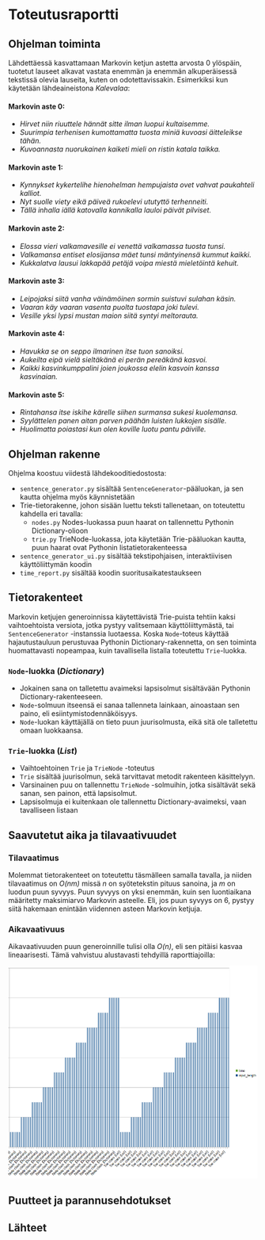 # Toteutusraportti

## Ohjelman toiminta


Lähdettäessä kasvattamaan Markovin ketjun astetta arvosta 0 ylöspäin, tuotetut lauseet alkavat vastata enemmän ja enemmän alkuperäisessä tekstissä olevia lauseita, kuten on odotettavissakin. Esimerkiksi kun käytetään lähdeaineistona _Kalevalaa_:
#### Markovin aste 0:
* _Hirvet niin riuuttele hännät sitte ilman luopui kultaisemme._
* _Suurimpia terhenisen kumottamatta tuosta miniä kuvoasi äitteleikse tähän._
* _Kuvoannasta nuorukainen kaiketi mieli on ristin katala taikka._

#### Markovin aste 1:
* _Kynnykset kykertelihe hienohelman hempujaista ovet vahvat paukahteli kalliot._
* _Nyt suolle viety eikä päiveä rukoelevi ututyttö terhenneiti._
* _Tällä inhalla iällä katovalla kannikalla lauloi päivät pilviset._

#### Markovin aste 2:
* _Elossa vieri valkamavesille ei venettä valkamassa tuosta tunsi._
* _Valkamansa entiset elosijansa mäet tunsi mäntyinensä kummut kaikki._
* _Kukkalatva lausui lakkapää petäjä voipa miestä mieletöintä kehuit._

#### Markovin aste 3:
* _Leipojaksi siitä vanha väinämöinen sormin suistuvi sulahan käsin._
* _Vaaran käy vaaran vasenta puolta tuostapa joki tulevi._
* _Vesille yksi lypsi mustan maion siitä syntyi meltorauta._

#### Markovin aste 4:
* _Havukka se on seppo ilmarinen itse tuon sanoiksi._
* _Aukeilta eipä vielä sieltäkänä ei perän pereäkänä kasvoi._
* _Kaikki kasvinkumppalini joien joukossa elelin kasvoin kanssa kasvinaian._

#### Markovin aste 5:
* _Rintahansa itse iskihe kärelle siihen surmansa sukesi kuolemansa._
* _Syylättelen panen aitan parven päähän luisten lukkojen sisälle._
* _Huolimatta poiastasi kun olen koville luotu pantu päiville._

## Ohjelman rakenne

Ohjelma koostuu viidestä lähdekooditiedostosta:
* `sentence_generator.py` sisältää `SentenceGenerator`-pääluokan, ja sen kautta ohjelma myös käynnistetään
* Trie-tietorakenne, johon sisään luettu teksti tallenetaan, on toteutettu kahdella eri tavalla:
  * `nodes.py` Nodes-luokassa puun haarat on tallennettu Pythonin Dictionary-olioon
  * `trie.py` TrieNode-luokassa, jota käytetään Trie-pääluokan kautta, puun haarat ovat Pythonin listatietorakenteessa
* `sentence_generator_ui.py` sisältää tekstipohjaisen, interaktiivisen käyttöliittymän koodin
* `time_report.py` sisältää koodin suoritusaikatestaukseen

## Tietorakenteet
Markovin ketjujen generoinnissa käytettävistä Trie-puista tehtiin kaksi vaihtoehtoista versiota, jotka pystyy valitsemaan käyttöliittymästä, tai `SentenceGenerator` -instanssia luotaessa. Koska `Node`-toteus käyttää hajautustauluun perustuvaa Pythonin Dictionary-rakennetta, on sen toiminta huomattavasti nopeampaa, kuin tavallisella listalla toteutettu `Trie`-luokka.


### `Node`-luokka (_Dictionary_)
* Jokainen sana on talletettu avaimeksi lapsisolmut sisältävään Pythonin Dictionary-rakenteeseen.
* `Node`-solmuun itseensä ei sanaa tallenneta lainkaan, ainoastaan sen paino, eli esiintymistodennäköisyys.
* `Node`-luokan käyttäjällä on tieto puun juurisolmusta, eikä sitä ole talletettu omaan luokkaansa.

### `Trie`-luokka (_List_)
* Vaihtoehtoinen `Trie` ja `TrieNode` -toteutus
* `Trie` sisältää juurisolmun, sekä tarvittavat metodit rakenteen käsittelyyn.
* Varsinainen puu on tallennettu `TrieNode` -solmuihin, jotka sisältävät sekä sanan, sen painon, että lapsisolmut.
* Lapsisolmuja ei kuitenkaan ole tallennettu Dictionary-avaimeksi, vaan tavalliseen listaan

## Saavutetut aika ja tilavaativuudet

### Tilavaatimus
Molemmat tietorakenteet on toteutettu täsmälleen samalla tavalla, ja niiden tilavaatimus on _O(nm)_ missä _n_ on syötetekstin pituus sanoina, ja _m_ on luodun puun syvyys. Puun syvyys on yksi enemmän, kuin sen luontiaikana määritetty maksimiarvo Markovin asteelle. Eli, jos puun syvyys on 6, pystyy siitä hakemaan enintään viidennen asteen Markovin ketjuja.

### Aikavaativuus
Aikavaativuuden puun generoinnille tulisi olla _O(n)_, eli sen pitäisi kasvaa lineaarisesti. Tämä vahvistuu alustavasti tehdyillä raporttiajoilla:

![Trie build times](https://github.com/jatufin/lausegeneraattori/blob/master/dokumentaatio/trie_build_time.png)

## Puutteet ja parannusehdotukset

## Lähteet
